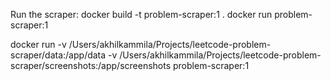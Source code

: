 Run the scraper:
docker build -t problem-scraper:1 .
docker run problem-scraper:1

docker run -v /Users/akhilkammila/Projects/leetcode-problem-scraper/data:/app/data -v /Users/akhilkammila/Projects/leetcode-problem-scraper/screenshots:/app/screenshots problem-scraper:1